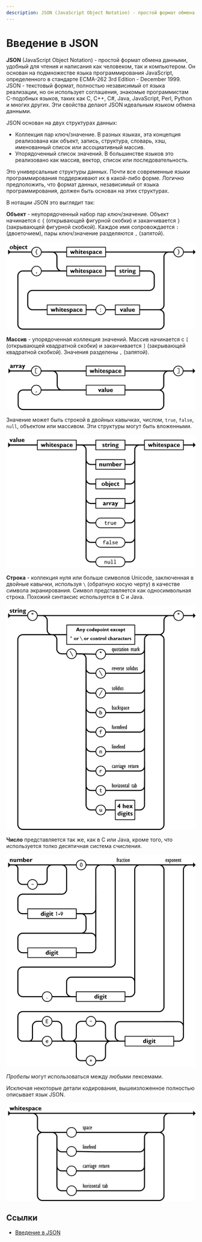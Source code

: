 ```yaml
---
description: JSON (JavaScript Object Notation) - простой формат обмена данными, удобный для чтения и написания как человеком, так и компьютером
---
```


# Введение в JSON

**JSON** (JavaScript Object Notation) - простой формат обмена данными, удобный для чтения и написания как человеком, так и компьютером. Он основан на подмножестве языка программирования JavaScript, определенного в стандарте ECMA-262 3rd Edition - December 1999. JSON - текстовый формат, полностью независимый от языка реализации, но он использует соглашения, знакомые программистам C-подобных языков, таких как C, C++, C#, Java, JavaScript, Perl, Python и многих других. Эти свойства делают JSON идеальным языком обмена данными.

JSON основан на двух структурах данных:

- Коллекция пар ключ/значение. В разных языках, эта концепция реализована как объект, запись, структура, словарь, хэш, именованный список или ассоциативный массив.
- Упорядоченный список значений. В большинстве языков это реализовано как массив, вектор, список или последовательность.

Это универсальные структуры данных. Почти все современные языки программирования поддерживают их в какой-либо форме. Логично предположить, что формат данных, независимый от языка программирования, должен быть основан на этих структурах.

В нотации JSON это выглядит так:

**Объект** - неупорядоченный набор пар ключ/значение. Объект начинается с `{` (открывающей фигурной скобки) и заканчивается `}` (закрывающей фигурной скобкой). Каждое имя сопровождается `:` (двоеточием), пары ключ/значение разделяются `,` (запятой).

![JSON Object](json-object.png)

**Массив** - упорядоченная коллекция значений. Массив начинается с `[` (открывающей квадратной скобки) и заканчивается `]` (закрывающей квадратной скобкой). Значения разделены `,` (запятой).

![JSON Array](json-array.png)

Значение может быть строкой в двойных кавычках, числом, `true`, `false`, `null`, объектом или массивом. Эти структуры могут быть вложенными.

![JSON Value](json-value.png)

**Строка** - коллекция нуля или больше символов Unicode, заключенная в двойные кавычки, используя `\` (обратную косую черту) в качестве символа экранирования. Символ представляется как односимвольная строка. Похожий синтаксис используется в C и Java.

![JSON String](json-string.png)

**Число** представляется так же, как в C или Java, кроме того, что используется толко десятичная система счисления.

![JSON Number](json-number.png)

_Пробелы_ могут использоваться между любыми лексемами.

Исключая некоторые детали кодирования, вышеизложенное полностью описывает язык JSON.

![JSON Whitespace](json-whitespace.png)

## Ссылки

- [Введение в JSON](http://json.org/json-ru.html)
